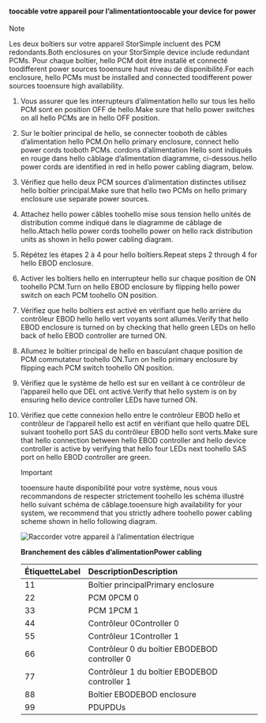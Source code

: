 <!--author=alkohli last changed: 9/16/15-->


#### <a name="toocable-your-device-for-power"></a><span data-ttu-id="9db90-101">toocable votre appareil pour l’alimentation</span><span class="sxs-lookup"><span data-stu-id="9db90-101">toocable your device for power</span></span>
> [!NOTE]
> <span data-ttu-id="9db90-102">Les deux boîtiers sur votre appareil StorSimple incluent des PCM redondants.</span><span class="sxs-lookup"><span data-stu-id="9db90-102">Both enclosures on your StorSimple device include redundant PCMs.</span></span> <span data-ttu-id="9db90-103">Pour chaque boîtier, hello PCM doit être installé et connecté toodifferent power sources tooensure haut niveau de disponibilité.</span><span class="sxs-lookup"><span data-stu-id="9db90-103">For each enclosure, hello PCMs must be installed and connected toodifferent power sources tooensure high availability.</span></span>
> 
> 

1. <span data-ttu-id="9db90-104">Vous assurer que les interrupteurs d’alimentation hello sur tous les hello PCM sont en position OFF de hello.</span><span class="sxs-lookup"><span data-stu-id="9db90-104">Make sure that hello power switches on all hello PCMs are in hello OFF position.</span></span>
2. <span data-ttu-id="9db90-105">Sur le boîtier principal de hello, se connecter tooboth de câbles d’alimentation hello PCM.</span><span class="sxs-lookup"><span data-stu-id="9db90-105">On hello primary enclosure, connect hello power cords tooboth PCMs.</span></span> <span data-ttu-id="9db90-106">cordons d’alimentation Hello sont indiqués en rouge dans hello câblage d’alimentation diagramme, ci-dessous.</span><span class="sxs-lookup"><span data-stu-id="9db90-106">hello power cords are identified in red in hello power cabling diagram, below.</span></span>
3. <span data-ttu-id="9db90-107">Vérifiez que hello deux PCM sources d’alimentation distinctes utilisez hello boîtier principal.</span><span class="sxs-lookup"><span data-stu-id="9db90-107">Make sure that hello two PCMs on hello primary enclosure use separate power sources.</span></span>
4. <span data-ttu-id="9db90-108">Attachez hello power câbles toohello mise sous tension hello unités de distribution comme indiqué dans le diagramme de câblage de hello.</span><span class="sxs-lookup"><span data-stu-id="9db90-108">Attach hello power cords toohello power on hello rack distribution units as shown in hello power cabling diagram.</span></span>
5. <span data-ttu-id="9db90-109">Répétez les étapes 2 à 4 pour hello boîtiers.</span><span class="sxs-lookup"><span data-stu-id="9db90-109">Repeat steps 2 through 4 for hello EBOD enclosure.</span></span>
6. <span data-ttu-id="9db90-110">Activer les boîtiers hello en interrupteur hello sur chaque position de ON toohello PCM.</span><span class="sxs-lookup"><span data-stu-id="9db90-110">Turn on hello EBOD enclosure by flipping hello power switch on each PCM toohello ON position.</span></span>
7. <span data-ttu-id="9db90-111">Vérifiez que hello boîtiers est activé en vérifiant que hello arrière du contrôleur EBOD hello hello vert voyants sont allumés.</span><span class="sxs-lookup"><span data-stu-id="9db90-111">Verify that hello EBOD enclosure is turned on by checking that hello green LEDs on hello back of hello EBOD controller are turned ON.</span></span>
8. <span data-ttu-id="9db90-112">Allumez le boîtier principal de hello en basculant chaque position de PCM commutateur toohello ON.</span><span class="sxs-lookup"><span data-stu-id="9db90-112">Turn on hello primary enclosure by flipping each PCM switch toohello ON position.</span></span>
9. <span data-ttu-id="9db90-113">Vérifiez que le système de hello est sur en veillant à ce contrôleur de l’appareil hello que DEL ont activé.</span><span class="sxs-lookup"><span data-stu-id="9db90-113">Verify that hello system is on by ensuring hello device controller LEDs have turned ON.</span></span>
10. <span data-ttu-id="9db90-114">Vérifiez que cette connexion hello entre le contrôleur EBOD hello et contrôleur de l’appareil hello est actif en vérifiant que hello quatre DEL suivant toohello port SAS du contrôleur EBOD hello sont verts.</span><span class="sxs-lookup"><span data-stu-id="9db90-114">Make sure that hello connection between hello EBOD controller and hello device controller is active by verifying that hello four LEDs next toohello SAS port on hello EBOD controller are green.</span></span>
    
    > [!IMPORTANT]
    > <span data-ttu-id="9db90-115">tooensure haute disponibilité pour votre système, nous vous recommandons de respecter strictement toohello les schéma illustré hello suivant schéma de câblage.</span><span class="sxs-lookup"><span data-stu-id="9db90-115">tooensure high availability for your system, we recommend that you strictly adhere toohello power cabling scheme shown in hello following diagram.</span></span>
    > 
    > 
    
    ![Raccorder votre appareil à l’alimentation électrique](./media/storsimple-cable-8600-for-power/HCSCableYour4UDeviceforPower.png)
    
    <span data-ttu-id="9db90-117">**Branchement des câbles d’alimentation**</span><span class="sxs-lookup"><span data-stu-id="9db90-117">**Power cabling**</span></span>
    
    | <span data-ttu-id="9db90-118">Étiquette</span><span class="sxs-lookup"><span data-stu-id="9db90-118">Label</span></span> | <span data-ttu-id="9db90-119">Description</span><span class="sxs-lookup"><span data-stu-id="9db90-119">Description</span></span> |
    |:--- |:--- |
    | <span data-ttu-id="9db90-120">1</span><span class="sxs-lookup"><span data-stu-id="9db90-120">1</span></span> |<span data-ttu-id="9db90-121">Boîtier principal</span><span class="sxs-lookup"><span data-stu-id="9db90-121">Primary enclosure</span></span> |
    | <span data-ttu-id="9db90-122">2</span><span class="sxs-lookup"><span data-stu-id="9db90-122">2</span></span> |<span data-ttu-id="9db90-123">PCM 0</span><span class="sxs-lookup"><span data-stu-id="9db90-123">PCM 0</span></span> |
    | <span data-ttu-id="9db90-124">3</span><span class="sxs-lookup"><span data-stu-id="9db90-124">3</span></span> |<span data-ttu-id="9db90-125">PCM 1</span><span class="sxs-lookup"><span data-stu-id="9db90-125">PCM 1</span></span> |
    | <span data-ttu-id="9db90-126">4</span><span class="sxs-lookup"><span data-stu-id="9db90-126">4</span></span> |<span data-ttu-id="9db90-127">Contrôleur 0</span><span class="sxs-lookup"><span data-stu-id="9db90-127">Controller 0</span></span> |
    | <span data-ttu-id="9db90-128">5</span><span class="sxs-lookup"><span data-stu-id="9db90-128">5</span></span> |<span data-ttu-id="9db90-129">Contrôleur 1</span><span class="sxs-lookup"><span data-stu-id="9db90-129">Controller 1</span></span> |
    | <span data-ttu-id="9db90-130">6</span><span class="sxs-lookup"><span data-stu-id="9db90-130">6</span></span> |<span data-ttu-id="9db90-131">Contrôleur 0 du boîtier EBOD</span><span class="sxs-lookup"><span data-stu-id="9db90-131">EBOD controller 0</span></span> |
    | <span data-ttu-id="9db90-132">7</span><span class="sxs-lookup"><span data-stu-id="9db90-132">7</span></span> |<span data-ttu-id="9db90-133">Contrôleur 1 du boîtier EBOD</span><span class="sxs-lookup"><span data-stu-id="9db90-133">EBOD controller 1</span></span> |
    | <span data-ttu-id="9db90-134">8</span><span class="sxs-lookup"><span data-stu-id="9db90-134">8</span></span> |<span data-ttu-id="9db90-135">Boîtier EBOD</span><span class="sxs-lookup"><span data-stu-id="9db90-135">EBOD enclosure</span></span> |
    | <span data-ttu-id="9db90-136">9</span><span class="sxs-lookup"><span data-stu-id="9db90-136">9</span></span> |<span data-ttu-id="9db90-137">PDU</span><span class="sxs-lookup"><span data-stu-id="9db90-137">PDUs</span></span> |

